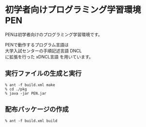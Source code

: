 # 初学者向けプログラミング学習環境 PEN
PENは初学者向けのプログラミング学習環境です。

PENで動作するプログラム言語は  
 大学入試センターの手順記述言語 DNCL    
に拡張を行った xDNCL言語 を用いています。

## 実行ファイルの生成と実行

	% ant -f build.xml make
	% cd ./pkg
	% java -jar PEN.jar

## 配布パッケージの作成

	% ant -f build.xml build